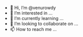 - 👋 Hi, I’m @venurowdy
- 👀 I’m interested in ...
- 🌱 I’m currently learning ...
- 💞️ I’m looking to collaborate on ...
- 📫 How to reach me ...

<!---
venurowdy/venurowdy is a ✨ special ✨ repository because its `README.md` (this file) appears on your GitHub profile.
You can click the Preview link to take a look at your changes.
--->
